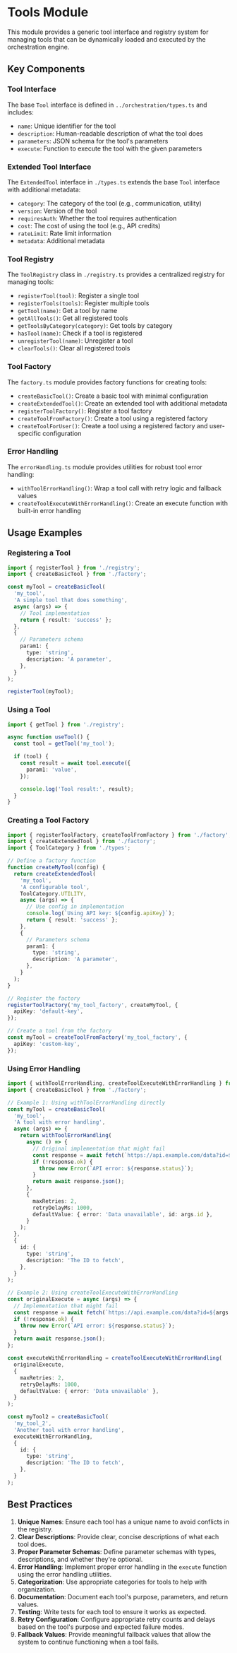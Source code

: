 # Tools Module

This module provides a generic tool interface and registry system for managing tools that can be dynamically loaded and executed by the orchestration engine.

## Key Components

### Tool Interface

The base `Tool` interface is defined in `../orchestration/types.ts` and includes:

- `name`: Unique identifier for the tool
- `description`: Human-readable description of what the tool does
- `parameters`: JSON schema for the tool's parameters
- `execute`: Function to execute the tool with the given parameters

### Extended Tool Interface

The `ExtendedTool` interface in `./types.ts` extends the base `Tool` interface with additional metadata:

- `category`: The category of the tool (e.g., communication, utility)
- `version`: Version of the tool
- `requiresAuth`: Whether the tool requires authentication
- `cost`: The cost of using the tool (e.g., API credits)
- `rateLimit`: Rate limit information
- `metadata`: Additional metadata

### Tool Registry

The `ToolRegistry` class in `./registry.ts` provides a centralized registry for managing tools:

- `registerTool(tool)`: Register a single tool
- `registerTools(tools)`: Register multiple tools
- `getTool(name)`: Get a tool by name
- `getAllTools()`: Get all registered tools
- `getToolsByCategory(category)`: Get tools by category
- `hasTool(name)`: Check if a tool is registered
- `unregisterTool(name)`: Unregister a tool
- `clearTools()`: Clear all registered tools

### Tool Factory

The `factory.ts` module provides factory functions for creating tools:

- `createBasicTool()`: Create a basic tool with minimal configuration
- `createExtendedTool()`: Create an extended tool with additional metadata
- `registerToolFactory()`: Register a tool factory
- `createToolFromFactory()`: Create a tool using a registered factory
- `createToolForUser()`: Create a tool using a registered factory and user-specific configuration

### Error Handling

The `errorHandling.ts` module provides utilities for robust tool error handling:

- `withToolErrorHandling()`: Wrap a tool call with retry logic and fallback values
- `createToolExecuteWithErrorHandling()`: Create an execute function with built-in error handling

## Usage Examples

### Registering a Tool

```typescript
import { registerTool } from './registry';
import { createBasicTool } from './factory';

const myTool = createBasicTool(
  'my_tool',
  'A simple tool that does something',
  async (args) => {
    // Tool implementation
    return { result: 'success' };
  },
  {
    // Parameters schema
    param1: {
      type: 'string',
      description: 'A parameter',
    },
  }
);

registerTool(myTool);
```

### Using a Tool

```typescript
import { getTool } from './registry';

async function useTool() {
  const tool = getTool('my_tool');

  if (tool) {
    const result = await tool.execute({
      param1: 'value',
    });

    console.log('Tool result:', result);
  }
}
```

### Creating a Tool Factory

```typescript
import { registerToolFactory, createToolFromFactory } from './factory';
import { createExtendedTool } from './factory';
import { ToolCategory } from './types';

// Define a factory function
function createMyTool(config) {
  return createExtendedTool(
    'my_tool',
    'A configurable tool',
    ToolCategory.UTILITY,
    async (args) => {
      // Use config in implementation
      console.log(`Using API key: ${config.apiKey}`);
      return { result: 'success' };
    },
    {
      // Parameters schema
      param1: {
        type: 'string',
        description: 'A parameter',
      },
    }
  );
}

// Register the factory
registerToolFactory('my_tool_factory', createMyTool, {
  apiKey: 'default-key',
});

// Create a tool from the factory
const myTool = createToolFromFactory('my_tool_factory', {
  apiKey: 'custom-key',
});
```

### Using Error Handling

```typescript
import { withToolErrorHandling, createToolExecuteWithErrorHandling } from './errorHandling';
import { createBasicTool } from './factory';

// Example 1: Using withToolErrorHandling directly
const myTool = createBasicTool(
  'my_tool',
  'A tool with error handling',
  async (args) => {
    return withToolErrorHandling(
      async () => {
        // Original implementation that might fail
        const response = await fetch(`https://api.example.com/data?id=${args.id}`);
        if (!response.ok) {
          throw new Error(`API error: ${response.status}`);
        }
        return await response.json();
      },
      {
        maxRetries: 2,
        retryDelayMs: 1000,
        defaultValue: { error: 'Data unavailable', id: args.id },
      }
    );
  },
  {
    id: {
      type: 'string',
      description: 'The ID to fetch',
    },
  }
);

// Example 2: Using createToolExecuteWithErrorHandling
const originalExecute = async (args) => {
  // Implementation that might fail
  const response = await fetch(`https://api.example.com/data?id=${args.id}`);
  if (!response.ok) {
    throw new Error(`API error: ${response.status}`);
  }
  return await response.json();
};

const executeWithErrorHandling = createToolExecuteWithErrorHandling(
  originalExecute,
  {
    maxRetries: 2,
    retryDelayMs: 1000,
    defaultValue: { error: 'Data unavailable' },
  }
);

const myTool2 = createBasicTool(
  'my_tool_2',
  'Another tool with error handling',
  executeWithErrorHandling,
  {
    id: {
      type: 'string',
      description: 'The ID to fetch',
    },
  }
);
```

## Best Practices

1. **Unique Names**: Ensure each tool has a unique name to avoid conflicts in the registry.
2. **Clear Descriptions**: Provide clear, concise descriptions of what each tool does.
3. **Proper Parameter Schemas**: Define parameter schemas with types, descriptions, and whether they're optional.
4. **Error Handling**: Implement proper error handling in the `execute` function using the error handling utilities.
5. **Categorization**: Use appropriate categories for tools to help with organization.
6. **Documentation**: Document each tool's purpose, parameters, and return values.
7. **Testing**: Write tests for each tool to ensure it works as expected.
8. **Retry Configuration**: Configure appropriate retry counts and delays based on the tool's purpose and expected failure modes.
9. **Fallback Values**: Provide meaningful fallback values that allow the system to continue functioning when a tool fails.